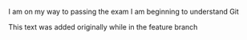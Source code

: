 I am on my way to passing the exam
I am beginning to understand Git

This text was added originally while in the feature branch
